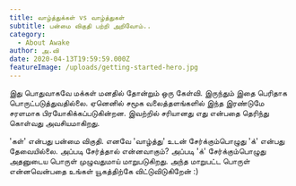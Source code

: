 ```yaml
---
title: வாழ்த்துக்கள் vs வாழ்த்துகள்
subtitle: பன்மை விகுதி பற்றி அறிவோம்..
category:
  - About Awake
author: அ.வி
date: 2020-04-13T19:59:59.000Z
featureImage: /uploads/getting-started-hero.jpg
---
```

இது பொதுவாகவே மக்கள் மனதில் தோன்றும் ஒரு கேள்வி. இருந்தும் இதை பெரிதாக பொருட்படுத்துவதில்லை. ஏனெனில் சமூக வலைத்தளங்களில் இந்த இரண்டுமே சரளமாக பிரயோகிக்கப்படுகின்றன. இவற்றில் சரியானது எது என்பதை தெரிந்து கொள்வது அவசியமாகிறது.

'கள்' என்பது பன்மை விகுதி. எனவே 'வாழ்த்து' உடன் சேர்க்கும்பொழுது 'க்' என்பது தேவையில்லை. அப்படி சேர்த்தால் என்னவாகும்? அப்படி 'க்' சேர்க்கும்பொழுது அதனுடைய பொருள் முழுவதுமாய் மாறுபடுகிறது. அந்த மாறுபட்ட பொருள் என்னவென்பதை உங்கள் யூகத்திற்கே விட்டுவிடுகிறேன் :)
